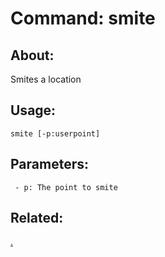 Command: smite
====================

About:
--------------------
Smites a location

Usage:
--------------------
```
smite [-p:userpoint] 
```

Parameters:
--------------------
```
 - p: The point to smite

```

Related:
--------------------
[.](index.md)
